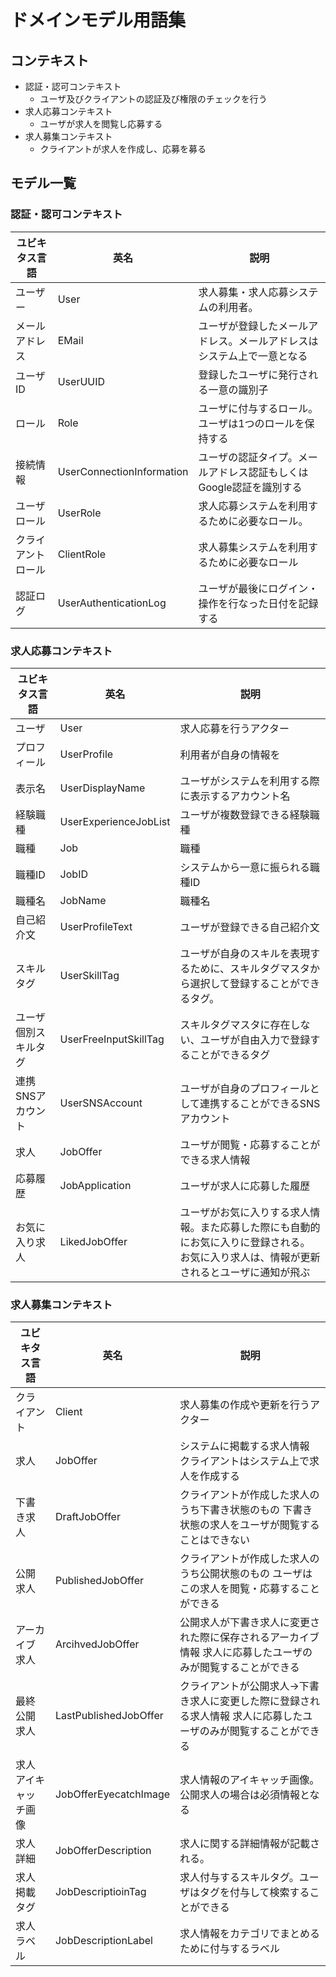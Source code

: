 # ドメインモデル用語集

## コンテキスト

- 認証・認可コンテキスト
    - ユーザ及びクライアントの認証及び権限のチェックを行う
- 求人応募コンテキスト
    - ユーザが求人を閲覧し応募する
- 求人募集コンテキスト
    - クライアントが求人を作成し、応募を募る



## モデル一覧

### 認証・認可コンテキスト

| ユビキタス言語     | 英名                   | 説明                                                                   |
|--------------------|------------------------|------------------------------------------------------------------------|
| ユーザー           | User                   | 求人募集・求人応募システムの利用者。                                   |
| メールアドレス     | EMail                   | ユーザが登録したメールアドレス。メールアドレスはシステム上で一意となる |
| ユーザID           | UserUUID              | 登録したユーザに発行される一意の識別子                                 |
| ロール             | Role                   | ユーザに付与するロール。ユーザは1つのロールを保持する                  |
| 接続情報 | UserConnectionInformation | ユーザの認証タイプ。メールアドレス認証もしくはGoogle認証を識別する |
| ユーザロール       | UserRole               | 求人応募システムを利用するために必要なロール。                         |
| クライアントロール | ClientRole             | 求人募集システムを利用するために必要なロール                           |
| 認証ログ           | UserAuthenticationLog  | ユーザが最後にログイン・操作を行なった日付を記録する                   |

### 求人応募コンテキスト

| ユビキタス言語       | 英名                  | 説明                                                                                                                                      |
|----------------------|-----------------------|-------------------------------------------------------------------------------------------------------------------------------------------|
| ユーザ               | User                  | 求人応募を行うアクター                                                                                                                    |
| プロフィール         | UserProfile           | 利用者が自身の情報を                                                                                                                      |
| 表示名               | UserDisplayName       | ユーザがシステムを利用する際に表示するアカウント名                                                                                        |
| 経験職種                 | UserExperienceJobList               | ユーザが複数登録できる経験職種                                                                                                            |
| 職種 | Job | 職種|
| 職種ID | JobID | システムから一意に振られる職種ID |
| 職種名 | JobName | 職種名 |
| 自己紹介文           | UserProfileText       | ユーザが登録できる自己紹介文                                                                                                              |
| スキルタグ           | UserSkillTag          | ユーザが自身のスキルを表現するために、スキルタグマスタから選択して登録することができるタグ。                                              |
| ユーザ個別スキルタグ | UserFreeInputSkillTag | スキルタグマスタに存在しない、ユーザが自由入力で登録することができるタグ                                                                  |
| 連携SNSアカウント    | UserSNSAccount        | ユーザが自身のプロフィールとして連携することができるSNSアカウント                                                                         |
| 求人                 | JobOffer              | ユーザが閲覧・応募することができる求人情報                                                                                                |
| 応募履歴             | JobApplication        | ユーザが求人に応募した履歴                                                                                                                |
| お気に入り求人       | LikedJobOffer         | ユーザがお気に入りする求人情報。また応募した際にも自動的にお気に入りに登録される。 お気に入り求人は、情報が更新されるとユーザに通知が飛ぶ |


### 求人募集コンテキスト

| ユビキタス言語       | 英名                  | 説明                                                                                                             |
|----------------------|-----------------------|------------------------------------------------------------------------------------------------------------------|
| クライアント         | Client                | 求人募集の作成や更新を行うアクター                                                                               |
| 求人                 | JobOffer              | システムに掲載する求人情報 クライアントはシステム上で求人を作成する                                              |
| 下書き求人           | DraftJobOffer         | クライアントが作成した求人のうち下書き状態のもの 下書き状態の求人をユーザが閲覧することはできない                |
| 公開求人             | PublishedJobOffer     | クライアントが作成した求人のうち公開状態のもの ユーザはこの求人を閲覧・応募することができる                      |
| アーカイブ求人       | ArcihvedJobOffer      | 公開求人が下書き求人に変更された際に保存されるアーカイブ情報 求人に応募したユーザのみが閲覧することができる      |
| 最終公開求人         | LastPublishedJobOffer | クライアントが公開求人→下書き求人に変更した際に登録される求人情報 求人に応募したユーザのみが閲覧することができる |
| 求人アイキャッチ画像 | JobOfferEyecatchImage | 求人情報のアイキャッチ画像。公開求人の場合は必須情報となる                                                       |
| 求人詳細             | JobOfferDescription   | 求人に関する詳細情報が記載される。                                                                               |
| 求人掲載タグ         | JobDescriptioinTag    | 求人付与するスキルタグ。ユーザはタグを付与して検索することができる                                               |
| 求人ラベル           | JobDescriptionLabel   | 求人情報をカテゴリでまとめるために付与するラベル                                                                 |